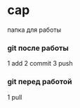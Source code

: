 # cap
папка для работы 

### git  после работы 
1 add 
2 commit
3 push

### git перед работой 
1 pull
